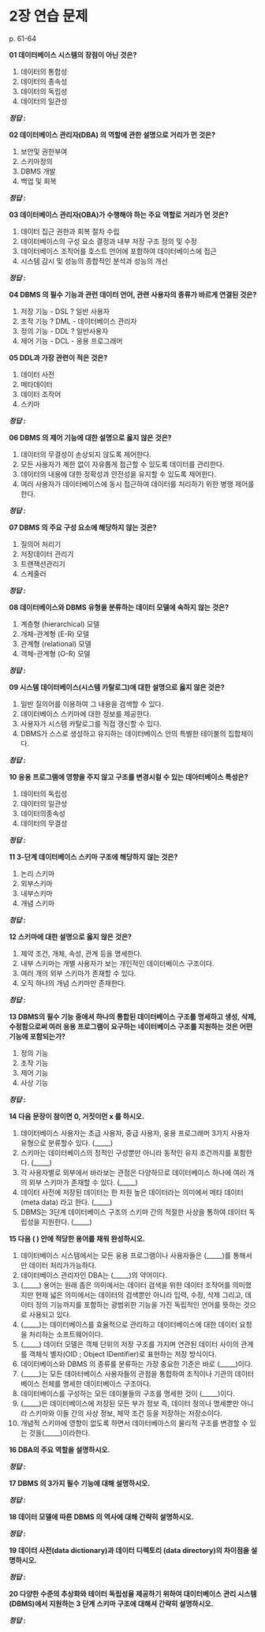 # 2장 연습 문제

p. 61-64

**01 데이터베이스 시스템의 장점이 아닌 것은?**

1. 데이터의 통합성
2. 데이터의 종속성
3. 데이터의 독립성
4. 데이터의 일관성

***정답 :***

**02 데이터베이스 관리자(DBA) 의 역할에 관한 설명으로 거리가 먼 것은?**

1. 보안및 권한부여
2. 스키마정의
3. DBMS 개발
4. 백업 및 회복

***정답 :***

**03 데이터베이스 관리자(OBA)가 수행해야 하는 주요 역할로 거리가 먼 것은?**

1. 데이터 집근 권한과 회복 절차 수립
2. 데이터베이스의 구성 요소 결정과 내부 저장 구조 정의 및 수정
3. 데이터베이스 조작어를 호스트 언어에 포함하여 데이터베이스에 접근
4. 시스템 감시 및 성능의 종합적인 분석과 성능의 개선

***정답 :***

**04 DBMS 의 필수 기능과 관런 데이터 언어, 관련 사용자의 종류가 바르게 연결된 것은?**

1. 저장 기능 - DSL ? 일반 사용자
2. 조작 기능 ? DML - 데이터베이스 관리자
3. 정의 기능 - DDL ? 일반사용자
4. 제어 기능 - DCL - 옹용 프로그래머

**05 DDL과 가장 관련이 적은 것은?**

1. 데이터 사전
2. 메타데이터
3. 데이터 조작어
4. 스키마

***정답 :***

**06 DBMS 의 제어 기능에 대한 설명으로 옳지 않은 것은?**

1. 데이터의 무결성이 손상되지 않도록 제어한다.
2. 모든 사용자가 제한 없이 자유롭게 접근할 수 있도록 데이터를 관리한다.
3. 데이터의 내용에 대한 정확성과 안전성을 유지할 수 있도록 제어한다.
4. 여러 사용자가 데이터베이스에 동시 접근하여 데이터를 처리하기 위한 병행 제어를 한다.

***정답 :***

**07 DBMS 의 주요 구성 요소에 해당하지 않는 것은?**

1. 질의어 처리기
2. 저장데이터 관리기
3. 트랜잭션관리기
4. 스케줄러

***정답 :***

**08 데이터베이스와 DBMS 유형을 분류하는 데이터 모델에 속하지 않는 것은?**

1. 계층형 (hierarchical) 모델
2. 개체-관계형 (E-R) 모델
3. 관계형 (relational) 모델
4. 객체-관계형 (O-R) 모델

***정답 :***

**09 시스템 데이터베이스(시스템 카탈로그)에 대한 설명으로 옳지 않은 것은?**

1. 일반 질의어를 이용하여 그 내용을 검색할 수 있다.
2. 데이터베이스 스키마에 대한 정보를 제공한다.
3. 사용자가 시스템 카탈로그를 직접 갱신할 수 있다.
4. DBMS가 스스로 생성하고 유지하는 데이터베이스 안의 특별한 테이불의 집합체이다.

***정답 :***

**10 응용 프로그램에 영향을 주지 않고 구조를 변경시컬 수 있는 데아터베이스 특성은?**

1. 데이터의 독립성
2. 데이터의 일관성
3. 데이터의종속성
4. 데이터의 무결성

***정답 :***

**11 3-단계 데이터베이스 스키마 구조에 해당하지 않는 것은?**

1. 논리 스키마
2. 외부스키마
3. 내부스키마
4. 개념 스키마

***정답 :***

**12 스키마에 대한 설명으로 옳지 않은 것은?**

1. 제약 조건, 개체, 속성, 관계 등을 명세한다.
2. 내부 스키마는 개별 사용자가 보는 개인적인 데이터베이스 구조이다.
3. 여러 개의 외부 스키마가 존재할 수 있다.
4. 오직 하나의 개념 스키마만 존재한다.

***정답 :***

**13 DBMS의 필수 기능 중에셔 하나의 통합된 데이터베이스 구조를 명세하고 생성, 삭제, 수정함으로써 여러 응용 프로그램이 요구하는 네이터베이스 구조를 지원하는 것은 어떤 기능에 포함되는가?**

1. 정의 기능
2. 조작 기능
3. 제어 기능
4. 사상 기능

***정답 :***

**14 다음 문장이 참이면 0, 거짓이먼 x 를 하시오.**

1. 데이터베이스 사용자는 초급 사용자, 중급 사용자, 웅용 프로그래머 3가지 사용자 유형으로 분류할수 있다. (_____)
2. 스키마는 데이터베이스의 정적인 구성뿐만 아니라 동적인 유지 조건까지를 포함한다. (_____)
3. 각 사용자별로 외부에서 바라보는 관점은 다양하므로 데이터베이스 하나에 여러 개의 외부 스키마가 존재할 수 있다. (_____)
4. 데이터 사전에 저장된 데이터는 한 차원 높은 데이터라는 의미에서 메타 데이터 (meta data) 라고 한다. (_____)
5. DBMS는 3단계 데이터베이스 구조의 스키마 간의 적절한 사상을 통하여 데이터 독립성을 지원한다. (_____)

**15 다음 ( ) 안에 적당한 용어를 채워 완성하시오.**

1. 데이터베이스 시스템에서는 모든 웅용 프로그램이나 사용자들은 (_____)를 통해서만 데이터 처리가가능하다.
2. 데이터베이스 관리자인 DBA는 (_____)의 약어이다.
3. (_____) 용어는 원래 좁은 의미에서는 데이터 검색을 위한 데이터 조작어를 의미했지만 현재 넓은 의미에서는 데이터의 검색뿐만 아니라 입력, 수정, 삭제 그리고, 데이터 정의 기능까지를 포함하는 광범위한 기능을 가진 독립적인 언어를 뜻하는 것으로 사용되고 있다.
4. (_____)는 데이터베이스를 효율적으로 관리하고 데이터베이스에 대한 데이터 요청을 처리하는 소프트웨어이다.
5. (_____) 데이터 모델은 객체 단위의 저장 구조를 가지며 연관된 데이터 사이의 관계를 객체식 별자(OID ; Object IDentifier)로 표현하는 저장 방식이다.
6. 데이터베이스와 DBMS 의 종류를 분류하는 가장 중요한 기준은 바로 (_____)이다.
7. (_____)는 모든 데아터베이스 사용자들의 관점을 통합하여 조직이나 기관의 데이터베이스 전체를 명세한 데이터베이스 구조아다.
8. 데이터베이스를 구성하는 모든 데이불들의 구조를 명세한 것이 (_____)이다.
9. (_____)은 데이터베이스에 저장된 모든 부가 정보 즉, 데이터 정의나 명세뿐만 아니라 스키마와 이들 간의 사상 정보, 제약 조건 등을 저장하는 저장소이다.
10. 개념적 스키마에 영향이 없도록 하면서 데아터베아스의 물리적 구조를 변경할 수 있는 것을(_____)이라한다.

**16 DBA의 주요 역할을 설명하시오.**

***정답 :***

**17 DBMS 의 3가지 필수 기능에 대해 설명하시오.**

***정답 :***

**18 데이터 모델에 따른 DBMS 의 역사에 대해 간략히 설명하시오.**

***정답 :***

**19 데이터 사전(data dictionary)과 데이터 디렉토리 (data directory)의 차이점을 설명하시오.**

***정답 :***

**20 다양한 수준의 추상화와 테이터 독립성율 제공하기 위하여 대이터베이스 관리 시스템 (DBMS)에서 지원하는 3 단계 스키마 구조에 대해셔 간략히 설명하시오.**

***정답 :***
